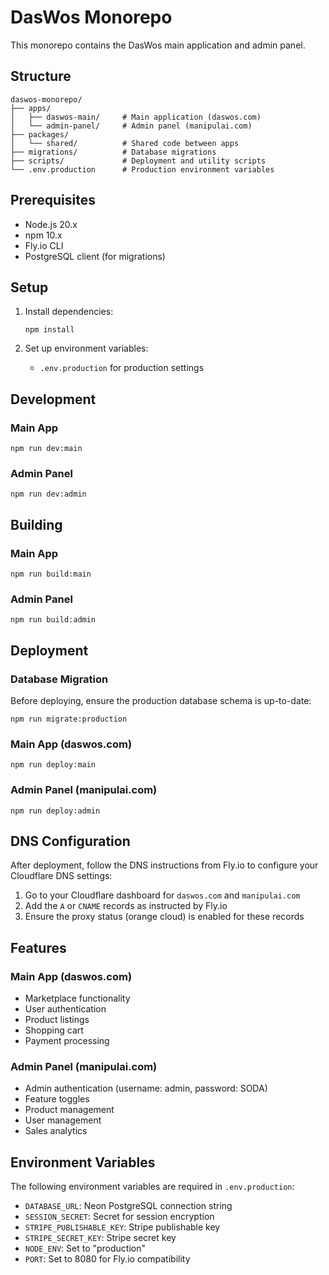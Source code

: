 # DasWos Monorepo

This monorepo contains the DasWos main application and admin panel.

## Structure

```
daswos-monorepo/
├── apps/
│   ├── daswos-main/     # Main application (daswos.com)
│   └── admin-panel/     # Admin panel (manipulai.com)
├── packages/
│   └── shared/          # Shared code between apps
├── migrations/          # Database migrations
├── scripts/             # Deployment and utility scripts
└── .env.production      # Production environment variables
```

## Prerequisites

- Node.js 20.x
- npm 10.x
- Fly.io CLI
- PostgreSQL client (for migrations)

## Setup

1. Install dependencies:
   ```
   npm install
   ```

2. Set up environment variables:
   - `.env.production` for production settings

## Development

### Main App

```
npm run dev:main
```

### Admin Panel

```
npm run dev:admin
```

## Building

### Main App

```
npm run build:main
```

### Admin Panel

```
npm run build:admin
```

## Deployment

### Database Migration

Before deploying, ensure the production database schema is up-to-date:

```
npm run migrate:production
```

### Main App (daswos.com)

```
npm run deploy:main
```

### Admin Panel (manipulai.com)

```
npm run deploy:admin
```

## DNS Configuration

After deployment, follow the DNS instructions from Fly.io to configure your Cloudflare DNS settings:

1. Go to your Cloudflare dashboard for `daswos.com` and `manipulai.com`
2. Add the `A` or `CNAME` records as instructed by Fly.io
3. Ensure the proxy status (orange cloud) is enabled for these records

## Features

### Main App (daswos.com)
- Marketplace functionality
- User authentication
- Product listings
- Shopping cart
- Payment processing

### Admin Panel (manipulai.com)
- Admin authentication (username: admin, password: SODA)
- Feature toggles
- Product management
- User management
- Sales analytics

## Environment Variables

The following environment variables are required in `.env.production`:

- `DATABASE_URL`: Neon PostgreSQL connection string
- `SESSION_SECRET`: Secret for session encryption
- `STRIPE_PUBLISHABLE_KEY`: Stripe publishable key
- `STRIPE_SECRET_KEY`: Stripe secret key
- `NODE_ENV`: Set to "production"
- `PORT`: Set to 8080 for Fly.io compatibility

